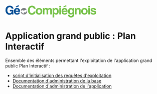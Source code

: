 ![picto](/doc/img/Logo_web-GeoCompiegnois.png)

# Application grand public : Plan Interactif

Ensemble des éléments permettant l'exploitation de l'application grand public Plan Interactif  :

- [script d'initialisation des requêtes d'exploitation](sql/init_bd_planinteractif.sql) 
- [Documentation d'administration de la base](doc/doc_admin_bd_planinteractif.md)
- [Documentation d'administration de l'application](doc/doc_admin_app_planinteractif.md)
